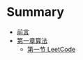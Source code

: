 # Summary

* [前言](README.md)
* [第一章算法](algorithm/section1/section1.md)
    * [第一节 LeetCode](algorithm/section1/section1.1.md)

